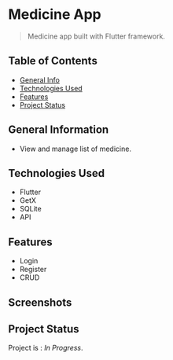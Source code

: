 # Medicine App
> Medicine app built with Flutter framework.

## Table of Contents
* [General Info](#general-information)
* [Technologies Used](#technologies-used)
* [Features](#features)
* [Project Status](#project-status)
<!-- * [Contact](#contact) -->

## General Information
- View and manage list of medicine.

## Technologies Used
- Flutter
- GetX
- SQLite
- API

## Features
- Login
- Register
- CRUD

## Screenshots
<!-- <p align="center">
  <img width="200" src="https://user-images.githubusercontent.com/83572055/119666479-9a032500-be5f-11eb-91ba-cc612056e6e7.jpg">
</p> -->

## Project Status
Project is : _In Progress_.

<!-- ## Contact
Created by [@flynerdpl](https://www.flynerd.pl/) - feel free to contact me! -->